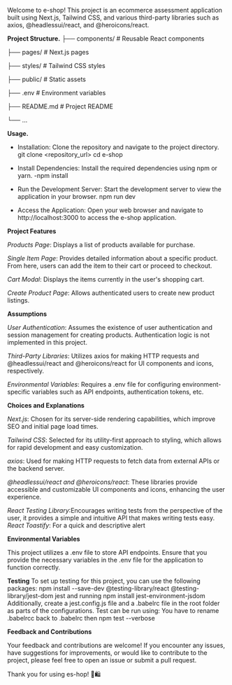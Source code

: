Welcome to e-shop! This project is an ecommerce assessment application built using Next.js, Tailwind CSS, and various third-party libraries such as axios, @headlessui/react, and @heroicons/react.

**Project Structure.**
├── components/ # Reusable React components

├── pages/ # Next.js pages

├── styles/ # Tailwind CSS styles

├── public/ # Static assets

├── .env # Environment variables

├── README.md # Project README

└── ...

**Usage.**

- Installation: Clone the repository and navigate to the project directory.
  git clone <repository_url>
  cd e-shop

- Install Dependencies: Install the required dependencies using npm or yarn.
  -npm install
- Run the Development Server: Start the development server to view the
  application in your browser.
  npm run dev

- Access the Application: Open your web browser and navigate to
  http://localhost:3000 to access the e-shop application.

**Project Features**

_Products Page_: Displays a list of products available for purchase.

_Single Item Page_: Provides detailed information about a specific product. From here, users can add the item to their cart or proceed to checkout.

_Cart Modal_: Displays the items currently in the user's shopping cart.

_Create Product Page_: Allows authenticated users to create new product listings.

**Assumptions**

_User Authentication_: Assumes the existence of user authentication and session management for creating products. Authentication logic is not implemented in this project.

_Third-Party Libraries_: Utilizes axios for making HTTP requests and @headlessui/react and @heroicons/react for UI components and icons, respectively.

_Environmental Variables_: Requires a .env file for configuring environment-specific variables such as API endpoints, authentication tokens, etc.

**Choices and Explanations**

_Next.js_: Chosen for its server-side rendering capabilities, which improve SEO and initial page load times.

_Tailwind CSS_: Selected for its utility-first approach to styling, which allows for rapid development and easy customization.

_axios_: Used for making HTTP requests to fetch data from external APIs or the backend server.

_@headlessui/react and @heroicons/react_: These libraries provide accessible and customizable UI components and icons, enhancing the user experience.

_React Testing Library_:Encourages writing tests from the perspective of the user, it provides a simple and intuitive API that makes writing tests easy.
_React Toastify_: For a quick and descriptive alert

**Environmental Variables**

This project utilizes a .env file to store API endpoints. Ensure that you provide the necessary variables in the .env file for the application to function correctly.

**Testing**
To set up testing for this project, you can use the following packages:
npm install --save-dev @testing-library/react @testing-library/jest-dom jest and running npm install jest-environment-jsdom
Additionally, create a jest.config.js file and a .babelrc file in the root folder as parts of the configurations.
Test can be run using: You have to rename .babelrcc back to .babelrc then npm test --verbose

**Feedback and Contributions**

Your feedback and contributions are welcome! If you encounter any issues, have suggestions for improvements, or would like to contribute to the project, please feel free to open an issue or submit a pull request.

Thank you for using es-hop! 🛒🛍️
